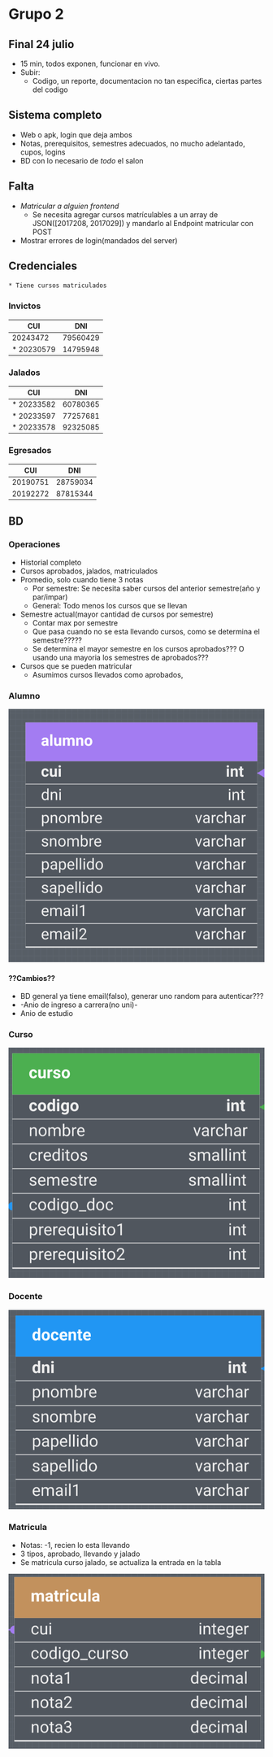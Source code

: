 # Grupo 2

## Final 24 julio

- 15 min, todos exponen, funcionar en vivo.
- Subir:
  - Codigo, un reporte, documentacion no tan especifica, ciertas partes del codigo

## Sistema completo

- Web o apk, login que deja ambos
- Notas, prerequisitos, semestres adecuados, no mucho adelantado, cupos, logins
- BD con lo necesario de $todo$ el salon

## Falta

- *Matricular a alguien frontend*
    - Se necesita agregar cursos matrículables a un array de JSON([2017208, 2017029]) y mandarlo al Endpoint matricular con POST
- Mostrar errores de login(mandados del server)

## Credenciales
    * Tiene cursos matriculados       
### Invictos

| CUI        | DNI      |
|------------| -------- |
| 20243472   | 79560429 |
| * 20230579 | 14795948 |

### Jalados

| CUI        | DNI      |
|------------| -------- |
| * 20233582 | 60780365 |
| * 20233597 | 77257681 |
| * 20233578 | 92325085 |

### Egresados
| CUI      | DNI      |
| -------- | -------- |
| 20190751 | 28759034 |
| 20192272 | 87815344 | 

## BD

### Operaciones

- Historial completo
- Cursos aprobados, jalados, matriculados
- Promedio, solo cuando tiene 3 notas
  - Por semestre: Se necesita saber cursos del anterior semestre(año y par/impar)
  - General: Todo menos los cursos que se llevan
- Semestre actual(mayor cantidad de cursos por semestre)
  - Contar max por semestre
  - Que pasa cuando no se esta llevando cursos, como se determina el semestre?????
  - Se determina el mayor semestre en los cursos aprobados??? O usando una mayoria los semestres de aprobados???
- Cursos que se pueden matricular
  - Asumimos cursos llevados como aprobados,

### Alumno

![alumno](assets/alumno.png)

#### ??Cambios??

- BD general ya tiene email(falso), generar uno random para autenticar???
- -Anio de ingreso a carrera(no uni)-
- Anio de estudio

### Curso

![curso](assets/curso.png)

### Docente

![docente](assets/docente.png)

### Matricula

- Notas: -1, recien lo esta llevando
- 3 tipos, aprobado, llevando y jalado
- Se matricula curso jalado, se actualiza la entrada en la tabla

![matricula](assets/matricula.png)

